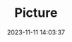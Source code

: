 ---
weight: 1
images:
- /images/edited/14.jpeg
title: Picture
date: 2023-11-11 14:03:37
tags:
- luminar
- work
---
